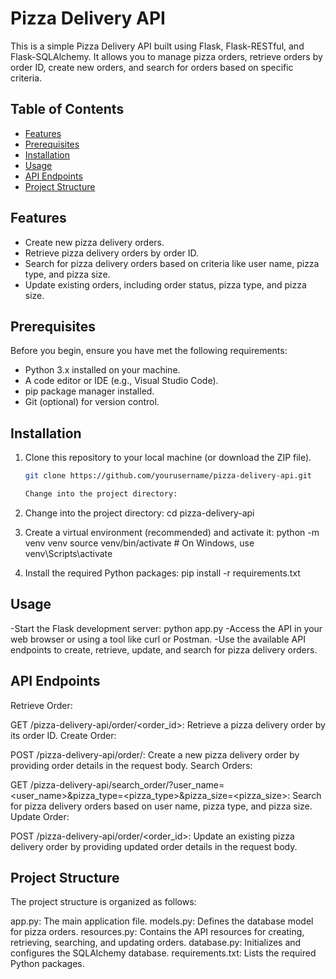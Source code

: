 # Pizza Delivery API

This is a simple Pizza Delivery API built using Flask, Flask-RESTful, and Flask-SQLAlchemy. It allows you to manage pizza orders, retrieve orders by order ID, create new orders, and search for orders based on specific criteria.

## Table of Contents

- [Features](#features)
- [Prerequisites](#prerequisites)
- [Installation](#installation)
- [Usage](#usage)
- [API Endpoints](#api-endpoints)
- [Project Structure](#project-structure)

## Features

- Create new pizza delivery orders.
- Retrieve pizza delivery orders by order ID.
- Search for pizza delivery orders based on criteria like user name, pizza type, and pizza size.
- Update existing orders, including order status, pizza type, and pizza size.

## Prerequisites

Before you begin, ensure you have met the following requirements:

- Python 3.x installed on your machine.
- A code editor or IDE (e.g., Visual Studio Code).
- pip package manager installed.
- Git (optional) for version control.

## Installation

1. Clone this repository to your local machine (or download the ZIP file).

   ```bash
   git clone https://github.com/yourusername/pizza-delivery-api.git

   Change into the project directory:

2. Change into the project directory:
   cd pizza-delivery-api
   
3. Create a virtual environment (recommended) and activate it:
   python -m venv venv
   source venv/bin/activate  # On Windows, use venv\Scripts\activate

4. Install the required Python packages:
   pip install -r requirements.txt
   
## Usage

-Start the Flask development server:
 python app.py
-Access the API in your web browser or using a tool like curl or Postman.
-Use the available API endpoints to create, retrieve, update, and search for pizza delivery orders.

## API Endpoints
Retrieve Order:

GET /pizza-delivery-api/order/<order_id>: Retrieve a pizza delivery order by its order ID.
Create Order:

POST /pizza-delivery-api/order/: Create a new pizza delivery order by providing order details in the request body.
Search Orders:

GET /pizza-delivery-api/search_order/?user_name=<user_name>&pizza_type=<pizza_type>&pizza_size=<pizza_size>: Search for pizza delivery orders based on user name, pizza type, and pizza size.
Update Order:

POST /pizza-delivery-api/order/<order_id>: Update an existing pizza delivery order by providing updated order details in the request body.

## Project Structure
The project structure is organized as follows:

app.py: The main application file.
models.py: Defines the database model for pizza orders.
resources.py: Contains the API resources for creating, retrieving, searching, and updating orders.
database.py: Initializes and configures the SQLAlchemy database.
requirements.txt: Lists the required Python packages.
